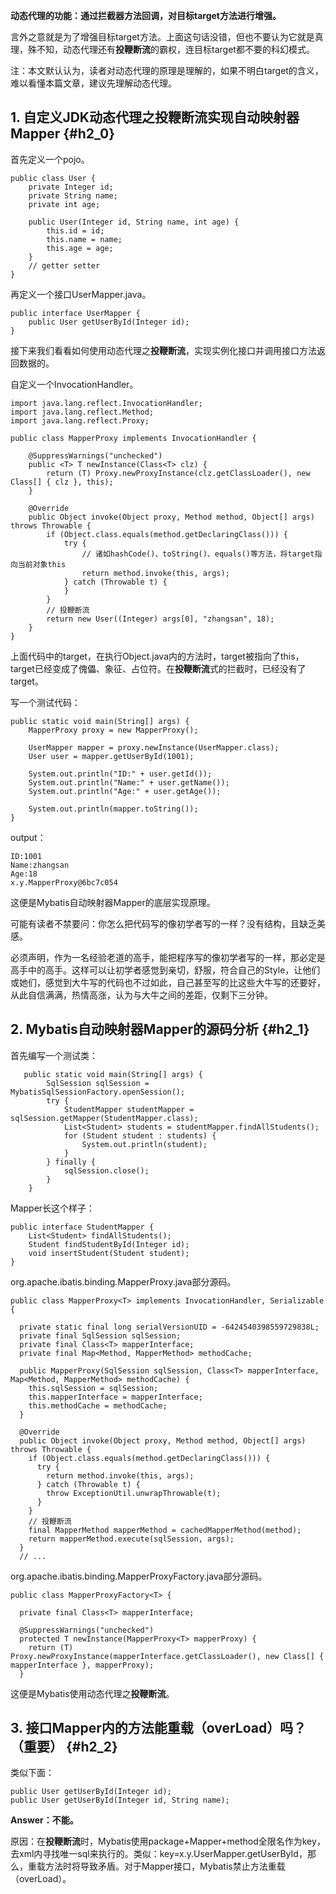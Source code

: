 **动态代理的功能：通过拦截器方法回调，对目标target方法进行增强。**

言外之意就是为了增强目标target方法。上面这句话没错，但也不要认为它就是真理，殊不知，动态代理还有**投鞭断流**的霸权，连目标target都不要的科幻模式。

注：本文默认认为，读者对动态代理的原理是理解的，如果不明白target的含义，难以看懂本篇文章，建议先理解动态代理。  


## **1. 自定义JDK动态代理之投鞭断流实现自动映射器Mapper** {#h2_0}

首先定义一个pojo。

```
public class User {
	private Integer id;
	private String name;
	private int age;

	public User(Integer id, String name, int age) {
		this.id = id;
		this.name = name;
		this.age = age;
	}
	// getter setter
}
```

再定义一个接口UserMapper.java。

```
public interface UserMapper {
	public User getUserById(Integer id);	
}
```

接下来我们看看如何使用动态代理之**投鞭断流**，实现实例化接口并调用接口方法返回数据的。  


自定义一个InvocationHandler。

```
import java.lang.reflect.InvocationHandler;
import java.lang.reflect.Method;
import java.lang.reflect.Proxy;

public class MapperProxy implements InvocationHandler {

	@SuppressWarnings("unchecked")
	public <T> T newInstance(Class<T> clz) {
		return (T) Proxy.newProxyInstance(clz.getClassLoader(), new Class[] { clz }, this);
	}

	@Override
	public Object invoke(Object proxy, Method method, Object[] args) throws Throwable {
		if (Object.class.equals(method.getDeclaringClass())) {
			try {
				// 诸如hashCode()、toString()、equals()等方法，将target指向当前对象this
				return method.invoke(this, args);
			} catch (Throwable t) {
			}
		}
		// 投鞭断流
		return new User((Integer) args[0], "zhangsan", 18);
	}
}
```

上面代码中的target，在执行Object.java内的方法时，target被指向了this，target已经变成了傀儡、象征、占位符。在**投鞭断流**式的拦截时，已经没有了target。  


写一个测试代码：

```
public static void main(String[] args) {
	MapperProxy proxy = new MapperProxy();

	UserMapper mapper = proxy.newInstance(UserMapper.class);
	User user = mapper.getUserById(1001);

	System.out.println("ID:" + user.getId());
	System.out.println("Name:" + user.getName());
	System.out.println("Age:" + user.getAge());

	System.out.println(mapper.toString());
}
```

output：

```
ID:1001
Name:zhangsan
Age:18
x.y.MapperProxy@6bc7c054
```

这便是Mybatis自动映射器Mapper的底层实现原理。  


可能有读者不禁要问：你怎么把代码写的像初学者写的一样？没有结构，且缺乏美感。  


必须声明，作为一名经验老道的高手，能把程序写的像初学者写的一样，那必定是高手中的高手。这样可以让初学者感觉到亲切，舒服，符合自己的Style，让他们或她们，感觉到大牛写的代码也不过如此，自己甚至写的比这些大牛写的还要好，从此自信满满，热情高涨，认为与大牛之间的差距，仅剩下三分钟。

## **2. Mybatis自动映射器Mapper的源码分析** {#h2_1}

首先编写一个测试类：  


```
   public static void main(String[] args) {
		SqlSession sqlSession = MybatisSqlSessionFactory.openSession();
		try {
			StudentMapper studentMapper = sqlSession.getMapper(StudentMapper.class);
			List<Student> students = studentMapper.findAllStudents();
			for (Student student : students) {
				System.out.println(student);
			}
		} finally {
			sqlSession.close();
		}
	}
```

Mapper长这个样子：  


```
public interface StudentMapper {
	List<Student> findAllStudents();
	Student findStudentById(Integer id);
	void insertStudent(Student student);
}
```

org.apache.ibatis.binding.MapperProxy.java部分源码。

```
public class MapperProxy<T> implements InvocationHandler, Serializable {

  private static final long serialVersionUID = -6424540398559729838L;
  private final SqlSession sqlSession;
  private final Class<T> mapperInterface;
  private final Map<Method, MapperMethod> methodCache;

  public MapperProxy(SqlSession sqlSession, Class<T> mapperInterface, Map<Method, MapperMethod> methodCache) {
    this.sqlSession = sqlSession;
    this.mapperInterface = mapperInterface;
    this.methodCache = methodCache;
  }

  @Override
  public Object invoke(Object proxy, Method method, Object[] args) throws Throwable {
    if (Object.class.equals(method.getDeclaringClass())) {
      try {
        return method.invoke(this, args);
      } catch (Throwable t) {
        throw ExceptionUtil.unwrapThrowable(t);
      }
    }
    // 投鞭断流
    final MapperMethod mapperMethod = cachedMapperMethod(method);
    return mapperMethod.execute(sqlSession, args);
  }
  // ...
```

org.apache.ibatis.binding.MapperProxyFactory.java部分源码。

```
public class MapperProxyFactory<T> {

  private final Class<T> mapperInterface;

  @SuppressWarnings("unchecked")
  protected T newInstance(MapperProxy<T> mapperProxy) {
    return (T) Proxy.newProxyInstance(mapperInterface.getClassLoader(), new Class[] { mapperInterface }, mapperProxy);
  }
```

这便是Mybatis使用动态代理之**投鞭断流**。  


## **3. 接口Mapper内的方法能重载（overLoad）吗？（重要）** {#h2_2}

类似下面：

```
public User getUserById(Integer id);
public User getUserById(Integer id, String name);
```

**Answer：不能。**  


原因：在**投鞭断流**时，Mybatis使用package+Mapper+method全限名作为key，去xml内寻找唯一sql来执行的。类似：key=x.y.UserMapper.getUserById，那么，重载方法时将导致矛盾。对于Mapper接口，Mybatis禁止方法重载（overLoad）。



